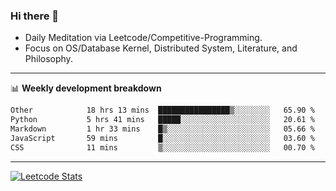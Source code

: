 ### Hi there 👋
* Daily Meditation via Leetcode/Competitive-Programming.
* Focus on OS/Database Kernel, Distributed System, Literature, and Philosophy.

-------

📊 **Weekly development breakdown**
<!--START_SECTION:waka-->

```txt
Other            18 hrs 13 mins  ████████████████▒░░░░░░░░   65.90 %
Python           5 hrs 41 mins   █████░░░░░░░░░░░░░░░░░░░░   20.61 %
Markdown         1 hr 33 mins    █▒░░░░░░░░░░░░░░░░░░░░░░░   05.66 %
JavaScript       59 mins         █░░░░░░░░░░░░░░░░░░░░░░░░   03.60 %
CSS              11 mins         ▒░░░░░░░░░░░░░░░░░░░░░░░░   00.70 %
```

<!--END_SECTION:waka-->

-------

[![Leetcode Stats](https://leetcard.jacoblin.cool/hzhang413?font=Fira+Mono)](https://leetcode.com/fxrc)
<!-- ![image](./cyberpunk-ghost-in-the-shell.gif)
![image](./gis-archive.png) -->
